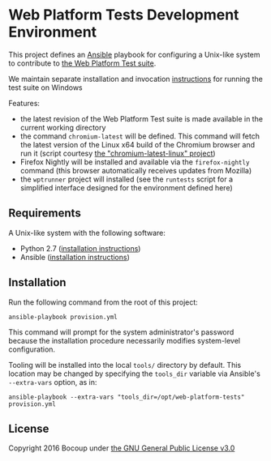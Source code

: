 # Web Platform Tests Development Environment

This project defines an [Ansible](https://www.ansible.com/) playbook for
configuring a Unix-like system to contribute to [the Web Platform Test
suite](https://github.com/w3c/web-platform-tests).

We maintain separate installation and invocation [instructions](windows.md) for
running the test suite on Windows

Features:

- the latest revision of the Web Platform Test suite is made available in the
  current working directory
- the command `chromium-latest` will be defined. This command will fetch the
  latest version of the Linux x64 build of the Chromium browser and run it
  (script courtesy [the "chromium-latest-linux"
  project](https://github.com/scheib/chromium-latest-linux))
- Firefox Nightly will be installed and available via the `firefox-nightly`
  command (this browser automatically receives updates from Mozilla)
- the `wptrunner` project will installed (see the `runtests` script for a
  simplified interface designed for the environment defined here)

## Requirements

A Unix-like system with the following software:

- Python 2.7 ([installation instructions](https://wiki.python.org/moin/BeginnersGuide/Download))
- Ansible ([installation instructions](https://docs.ansible.com/ansible/intro_installation.html))

## Installation


Run the following command from the root of this project:

    ansible-playbook provision.yml

This command will prompt for the system administrator's password because the
installation procedure necessarily modifies system-level configuration.

Tooling will be installed into the local `tools/` directory by default. This
location may be changed by specifying the `tools_dir` variable via Ansible's
`--extra-vars` option, as in:

    ansible-playbook --extra-vars "tools_dir=/opt/web-platform-tests" provision.yml

## License

Copyright 2016 Bocoup under [the GNU General Public License
v3.0](https://www.gnu.org/licenses/gpl-3.0.html)
